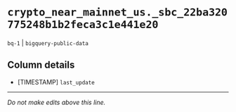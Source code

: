 # `crypto_near_mainnet_us._sbc_22ba320775248b1b2feca3c1e441e20`
`bq-1` | `bigquery-public-data`

## Column details
* [TIMESTAMP] `last_update`

-------------------------------------------------------------------------------
*Do not make edits above this line.*
